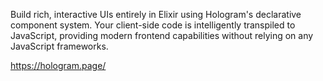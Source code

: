 Build rich, interactive UIs entirely in Elixir using Hologram's declarative component system. Your client-side code is intelligently transpiled to JavaScript, providing modern frontend capabilities without relying on any JavaScript frameworks.

https://hologram.page/